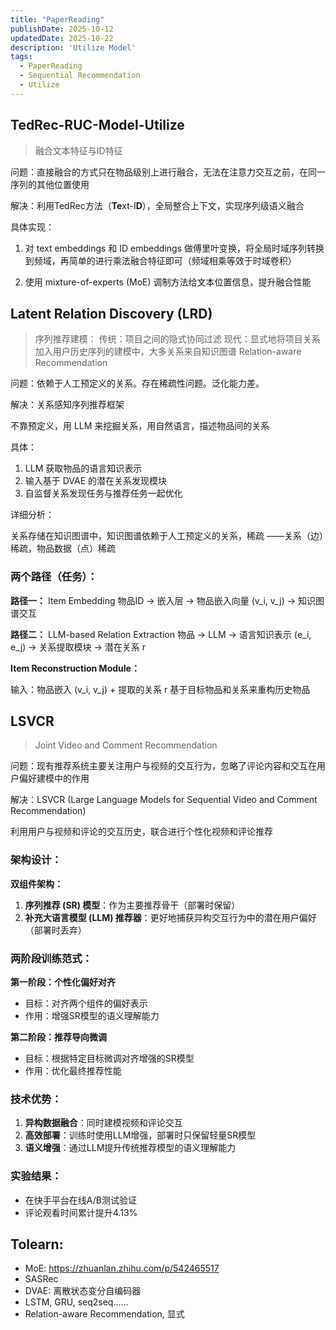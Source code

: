 ```yaml
---
title: "PaperReading"
publishDate: 2025-10-12
updatedDate: 2025-10-22
description: 'Utilize Model'
tags:
  - PaperReading
  - Sequential Recommendation
  - Utilize
---
```


## TedRec-RUC-Model-Utilize

> 融合文本特征与ID特征

问题：直接融合的方式只在物品级别上进行融合，无法在注意力交互之前，在同一序列的其他位置使用

解决：利用TedRec方法（**Te**xt-I**D**），全局整合上下文，实现序列级语义融合

具体实现：
1. 对 text embeddings 和 ID embeddings 做傅里叶变换，将全局时域序列转换到频域，再简单的进行乘法融合特征即可（频域相乘等效于时域卷积）

2. 使用 mixture-of-experts (MoE) 调制方法给文本位置信息，提升融合性能

## Latent Relation Discovery (LRD)

> 序列推荐建模：
> 传统：项目之间的隐式协同过滤
> 现代：显式地将项目关系加入用户历史序列的建模中，大多关系来自知识图谱
> Relation-aware Recommendation

问题：依赖于人工预定义的关系。存在稀疏性问题。泛化能力差。

解决：关系感知序列推荐框架

不靠预定义，用 LLM 来挖掘关系，用自然语言，描述物品间的关系

具体：
1. LLM 获取物品的语言知识表示
2. 输入基于 DVAE 的潜在关系发现模块
3. 自监督关系发现任务与推荐任务一起优化

详细分析：

关系存储在知识图谱中，知识图谱依赖于人工预定义的关系，稀疏
——关系（边）稀疏，物品数据（点）稀疏

### 两个路径（任务）：

**路径一：** Item Embedding
物品ID → 嵌入层 → 物品嵌入向量 (v_i, v_j) → 知识图谱交互

**路径二：** LLM-based Relation Extraction
物品 → LLM → 语言知识表示 (e_i, e_j) → 关系提取模块 → 潜在关系 r

**Item Reconstruction Module：**

输入：物品嵌入 (v_i, v_j) + 提取的关系 r
基于目标物品和关系来重构历史物品


## LSVCR

> Joint Video and Comment Recommendation

问题：现有推荐系统主要关注用户与视频的交互行为，忽略了评论内容和交互在用户偏好建模中的作用

解决：LSVCR (Large Language Models for Sequential Video and Comment Recommendation)

利用用户与视频和评论的交互历史，联合进行个性化视频和评论推荐

### 架构设计：

**双组件架构：**
1. **序列推荐 (SR) 模型**：作为主要推荐骨干（部署时保留）
2. **补充大语言模型 (LLM) 推荐器**：更好地捕获异构交互行为中的潜在用户偏好（部署时丢弃）

### 两阶段训练范式：

**第一阶段：个性化偏好对齐**
- 目标：对齐两个组件的偏好表示
- 作用：增强SR模型的语义理解能力

**第二阶段：推荐导向微调**
- 目标：根据特定目标微调对齐增强的SR模型
- 作用：优化最终推荐性能

### 技术优势：

1. **异构数据融合**：同时建模视频和评论交互
2. **高效部署**：训练时使用LLM增强，部署时只保留轻量SR模型
3. **语义增强**：通过LLM提升传统推荐模型的语义理解能力

### 实验结果：
- 在快手平台在线A/B测试验证
- 评论观看时间累计提升4.13%



## Tolearn: 

- MoE: https://zhuanlan.zhihu.com/p/542465517
- SASRec
- DVAE: 离散状态变分自编码器
- LSTM, GRU, seq2seq……
- Relation-aware Recommendation, 显式